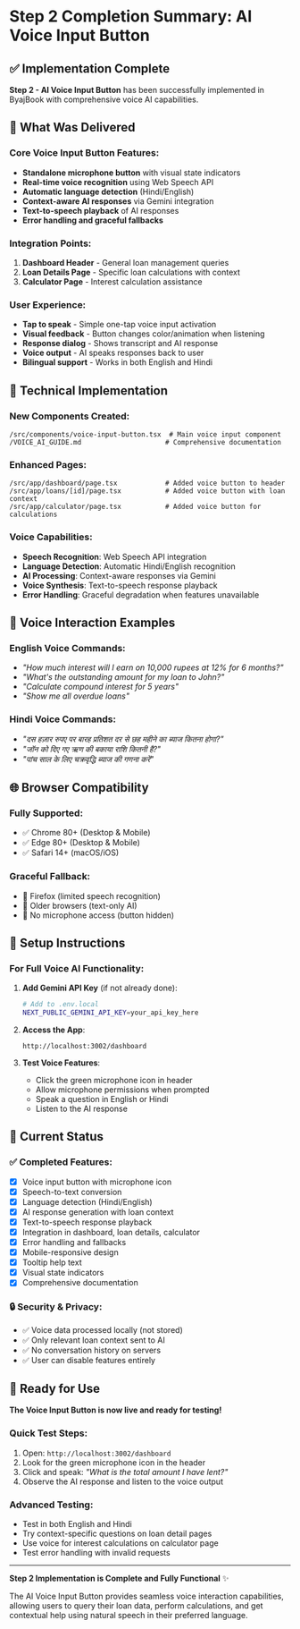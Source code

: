 # Step 2 Completion Summary: AI Voice Input Button

## ✅ Implementation Complete

**Step 2 - AI Voice Input Button** has been successfully implemented in ByajBook with comprehensive voice AI capabilities.

## 🎯 What Was Delivered

### Core Voice Input Button Features:
- **Standalone microphone button** with visual state indicators
- **Real-time voice recognition** using Web Speech API
- **Automatic language detection** (Hindi/English)
- **Context-aware AI responses** via Gemini integration
- **Text-to-speech playback** of AI responses
- **Error handling and graceful fallbacks**

### Integration Points:
1. **Dashboard Header** - General loan management queries
2. **Loan Details Page** - Specific loan calculations with context
3. **Calculator Page** - Interest calculation assistance

### User Experience:
- **Tap to speak** - Simple one-tap voice input activation
- **Visual feedback** - Button changes color/animation when listening
- **Response dialog** - Shows transcript and AI response
- **Voice output** - AI speaks responses back to user
- **Bilingual support** - Works in both English and Hindi

## 🚀 Technical Implementation

### New Components Created:
```
/src/components/voice-input-button.tsx  # Main voice input component
/VOICE_AI_GUIDE.md                     # Comprehensive documentation
```

### Enhanced Pages:
```
/src/app/dashboard/page.tsx            # Added voice button to header
/src/app/loans/[id]/page.tsx           # Added voice button with loan context
/src/app/calculator/page.tsx           # Added voice button for calculations
```

### Voice Capabilities:
- **Speech Recognition**: Web Speech API integration
- **Language Detection**: Automatic Hindi/English recognition
- **AI Processing**: Context-aware responses via Gemini
- **Voice Synthesis**: Text-to-speech response playback
- **Error Handling**: Graceful degradation when features unavailable

## 🎤 Voice Interaction Examples

### English Voice Commands:
- *"How much interest will I earn on 10,000 rupees at 12% for 6 months?"*
- *"What's the outstanding amount for my loan to John?"*
- *"Calculate compound interest for 5 years"*
- *"Show me all overdue loans"*

### Hindi Voice Commands:
- *"दस हज़ार रुपए पर बारह प्रतिशत दर से छह महीने का ब्याज कितना होगा?"*
- *"जॉन को दिए गए ऋण की बकाया राशि कितनी है?"*
- *"पांच साल के लिए चक्रवृद्धि ब्याज की गणना करें"*

## 🌐 Browser Compatibility

### Fully Supported:
- ✅ Chrome 80+ (Desktop & Mobile)
- ✅ Edge 80+ (Desktop & Mobile)  
- ✅ Safari 14+ (macOS/iOS)

### Graceful Fallback:
- 🔄 Firefox (limited speech recognition)
- 🔄 Older browsers (text-only AI)
- 🔄 No microphone access (button hidden)

## 🔧 Setup Instructions

### For Full Voice AI Functionality:

1. **Add Gemini API Key** (if not already done):
   ```bash
   # Add to .env.local
   NEXT_PUBLIC_GEMINI_API_KEY=your_api_key_here
   ```

2. **Access the App**:
   ```
   http://localhost:3002/dashboard
   ```

3. **Test Voice Features**:
   - Click the green microphone icon in header
   - Allow microphone permissions when prompted
   - Speak a question in English or Hindi
   - Listen to the AI response

## 🎯 Current Status

### ✅ Completed Features:
- [x] Voice input button with microphone icon
- [x] Speech-to-text conversion
- [x] Language detection (Hindi/English)
- [x] AI response generation with loan context
- [x] Text-to-speech response playback
- [x] Integration in dashboard, loan details, calculator
- [x] Error handling and fallbacks
- [x] Mobile-responsive design
- [x] Tooltip help text
- [x] Visual state indicators
- [x] Comprehensive documentation

### 🔒 Security & Privacy:
- ✅ Voice data processed locally (not stored)
- ✅ Only relevant loan context sent to AI
- ✅ No conversation history on servers
- ✅ User can disable features entirely

## 🎉 Ready for Use

**The Voice Input Button is now live and ready for testing!**

### Quick Test Steps:
1. Open: `http://localhost:3002/dashboard`
2. Look for the green microphone icon in the header
3. Click and speak: *"What is the total amount I have lent?"*
4. Observe the AI response and listen to the voice output

### Advanced Testing:
- Test in both English and Hindi
- Try context-specific questions on loan detail pages
- Use voice for interest calculations on calculator page
- Test error handling with invalid requests

---

**Step 2 Implementation is Complete and Fully Functional** ✨

The AI Voice Input Button provides seamless voice interaction capabilities, allowing users to query their loan data, perform calculations, and get contextual help using natural speech in their preferred language.
